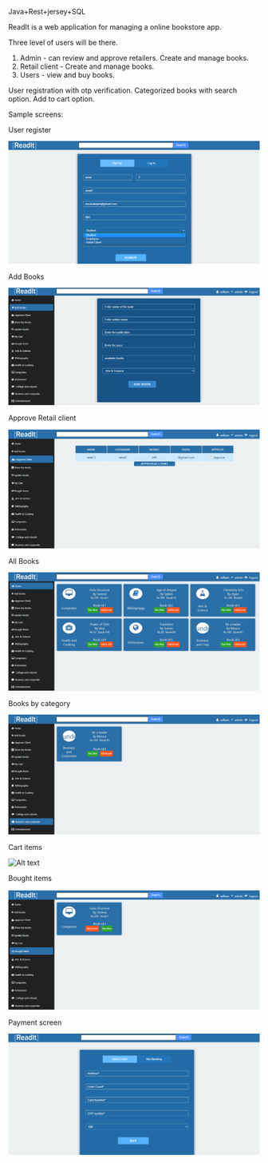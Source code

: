 Java+Rest+jersey+SQL

ReadIt is a web application for managing a online bookstore app.

Three level of users will be there.
1. Admin - can review and approve retailers. Create and manage books.
2. Retail client - Create and manage books.
3. Users - view and buy books.

User registration with otp verification.
Categorized books with search option.
Add to cart option.

Sample screens:

User register

![Alt text](/screens/user-reg.PNG?raw=true "User Register")


Add Books 

![Alt text](/screens/AddBooks.PNG?raw=true "User Register")

Approve Retail client

![Alt text](/screens/approveClient.PNG?raw=true "User Register")

All Books 

![Alt text](/screens/AllBooks.PNG?raw=true "User Register")

Books by category

![Alt text](/screens/BooksByCategory.PNG?raw=true "User Register")

Cart items

![Alt text](/screens/cartitems.PNG?raw=true "User Register")

Bought items

![Alt text](/screens/bought.PNG?raw=true "User Register")

Payment screen

![Alt text](/screens/payment.PNG?raw=true "User Register")